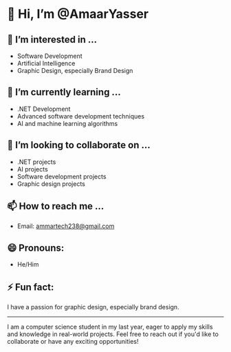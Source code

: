 # 👋 Hi, I’m @AmaarYasser

## 👀 I’m interested in ...
- Software Development
- Artificial Intelligence
- Graphic Design, especially Brand Design

## 🌱 I’m currently learning ...
- .NET Development
- Advanced software development techniques
- AI and machine learning algorithms

## 💞️ I’m looking to collaborate on ...
- .NET projects
- AI projects
- Software development projects
- Graphic design projects

## 📫 How to reach me ...
- Email: ammartech238@gmail.com

## 😄 Pronouns:
- He/Him

## ⚡ Fun fact:
I have a passion for graphic design, especially brand design.

---

I am a computer science student in my last year, eager to apply my skills and knowledge in real-world projects. Feel free to reach out if you'd like to collaborate or have any exciting opportunities!

<!---
AmaarYasser/AmaarYasser is a ✨ special ✨ repository because its `README.md` (this file) appears on your GitHub profile.
You can click the Preview link to take a look at your changes.
--->
